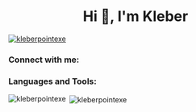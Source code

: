 <h1 align="center">Hi 👋, I'm Kleber</h1>
<p align="left"> <a href="https://github.com/ryo-ma/github-profile-trophy"><img src="https://github-profile-trophy.vercel.app/?username=kleberpointexe" alt="kleberpointexe" /></a> </p>

<h3 align="left">Connect with me:</h3>
<p align="left">
</p>

<h3 align="left">Languages and Tools:</h3>


<p><img align="left" src="https://github-readme-stats.vercel.app/api/top-langs?username=kleberpointexe&show_icons=true&locale=en&layout=compact" alt="kleberpointexe" /></p>

<p>&nbsp;<img align="center" src="https://github-readme-stats.vercel.app/api?username=kleberpointexe&show_icons=true&locale=en" alt="kleberpointexe" /></p>
